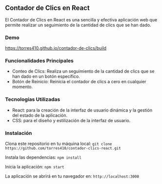 ## Contador de Clics en React

El Contador de Clics en React es una sencilla y efectiva aplicación web que permite realizar un seguimiento de la cantidad de clics que se han dado. 

### Demo

https://torres410.github.io/contador-de-clics/build

### Funcionalidades Principales

- Conteo de Clics: Realiza un seguimiento de la cantidad de clics que se han dado en un botón específico.
- Botón de Reinicio: Reinicia el contador de clics a cero en cualquier momento.

### Tecnologías Utilizadas

- React: para la creación de la interfaz de usuario dinámica y la gestión del estado de la aplicación.
- CSS: para el diseño y estilización de la interfaz de usuario.

### Instalación

Clona este repositorio en tu máquina local: 
`git clone https://github.com/torres410/contador-clics-react.git`

Instala las dependencias:
`npm install`

Inicia la aplicación: 
`npm start`

La aplicación se abrirá en tu navegador en: 
`http://localhost:3000`
